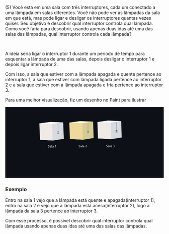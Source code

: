 <p>
(5) Você está em uma sala com três interruptores, cada um conectado a uma lâmpada em salas diferentes. Você não pode ver as lâmpadas da sala em que está, mas pode ligar e desligar os interruptores quantas vezes quiser. Seu objetivo é descobrir qual interruptor controla qual lâmpada. Como você faria para descobrir, usando apenas duas idas até uma das salas das lâmpadas, qual interruptor controla cada lâmpada?
</p>
<br>
<p>A ideia seria ligar o interruptor 1 durante um período de tempo para esquentar a lâmpada de uma das salas, depois desligar o interruptor 1 e depois ligar interruptor 2.
</p>
<p>
Com isso, a sala que estiver  com a lâmpada apagada e  quente pertence ao interruptor 1, a sala que estiver com lâmpada ligada pertence ao interruptor 2 e a sala que estiver com a lâmpada apagada e fria pertence ao interruptor 3.
</p>

<p>Para uma melhor visualização, fiz um desenho no Paint para ilustrar</p>

![imagem](assets/img.png)

<h3>Exemplo</h3>
<p>Entro na sala 1 vejo que a lâmpada está quente e apagada(interruptor 1), entro na sala 2 e vejo que a lâmpada está acesa(interruptor 2), logo a lâmpada da sala 3 pertence ao interruptor 3.<p>
<p>Com esse processo, é possível descobrir qual interruptor controla qual lâmpada  usando apenas duas idas até uma das salas das lâmpadas.</p>








